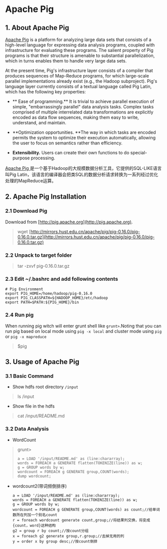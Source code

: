 # Apache Pig

## 1. About Apache Pig

[Apache Pig](http://pig.apache.org/) is a platform for analyzing large data sets that consists of a high-level language for expressing data analysis programs, coupled with infrastructure for evaluating these programs. The salient property of Pig programs is that their structure is amenable to substantial parallelization, which in turns enables them to handle very large data sets.

At the present time, Pig's infrastructure layer consists of a compiler that produces sequences of Map-Reduce programs, for which large-scale parallel implementations already exist \(e.g., the Hadoop subproject\). Pig's language layer currently consists of a textual language called Pig Latin, which has the following key properties:

* ** Ease of programming.** It is trivial to achieve parallel execution of simple, "embarrassingly parallel" data analysis tasks. Complex tasks comprised of multiple interrelated data transformations are explicitly encoded as data flow sequences, making them easy to write, understand, and maintain.

* **Optimization opportunities. **The way in which tasks are encoded permits the system to optimize their execution automatically, allowing the user to focus on semantics rather than efficiency.

* **Extensibility.** Users can create their own functions to do special-purpose processing.

[Apache Pig ](http://blog.fens.me/hadoop-family-roadmap/)是一个基于Hadoop的大规模数据分析工具，它提供的SQL-LIKE语言叫Pig Latin，该语言的编译器会把类SQL的数据分析请求转换为一系列经过优化处理的MapReduce运算。

## 2. Apache Pig Installation

### 2.1 Download Pig

Download from [http://pig.apache.org](http://pig.apache.org).

> wget [http://mirrors.hust.edu.cn/apache/pig/pig-0.16.0/pig-0.16.0.tar.gz](http://mirrors.hust.edu.cn/apache/pig/pig-0.16.0/pig-0.16.0.tar.gz)

### 2.2 Unpack to target folder

> tar -zxvf pig-0.16.0.tar.gz

### 2.3 Edit ~/.bashrc and add following contents

```
# Pig Environment
export PIG_HOME=/home/hadoop/pig-0.16.0
export PIG_CLASSPATH=${HADOOP_HOME}/etc/hadoop
export PATH=$PATH:${PIG_HOME}/bin
```

### 2.4 Run pig

When running pig witch will enter grunt shell like `grunt>`.Noting that you can run pig based on local mode using `pig -x local` and cluster mode using `pig` or `pig -x mapreduce`

> $pig

## 3. Usage of Apache Pig

### 3.1 Basic Command

* Show hdfs root directory `/input`

> ls /input

* Show file in the hdfs

> cat /input/README.md

### 3.2 Data Analysis

* WordCount

> grunt&gt;
>
> ```
> a = LOAD '/input/README.md' as (line:chararray); 
> words = FOREACH a GENERATE flatten(TOKENIZE(line)) as w;
> g = GROUP words by w; 
> wordcount = FOREACH g GENERATE group,COUNT(words);
> dump wordcount;
> ```

* wordcount2\(带词频倒排序\)
  ```
  a = LOAD '/input/README.md' as (line:chararray); 
  words = FOREACH a GENERATE flatten(TOKENIZE(line)) as w; 
  g = GROUP words by w;
  wordcount = FOREACH g GENERATE group,COUNT(words) as count;//给单词数所在列加一个别名count
  r = foreach wordcount generate count,group;//将结果列交换，将变成{count，word}这种结构
  g2 = group r by count;//按count分组
  x = foreach g2 generate group,r.group;//去掉无用的列
  y = order x by group desc;//按count倒排
  ```



